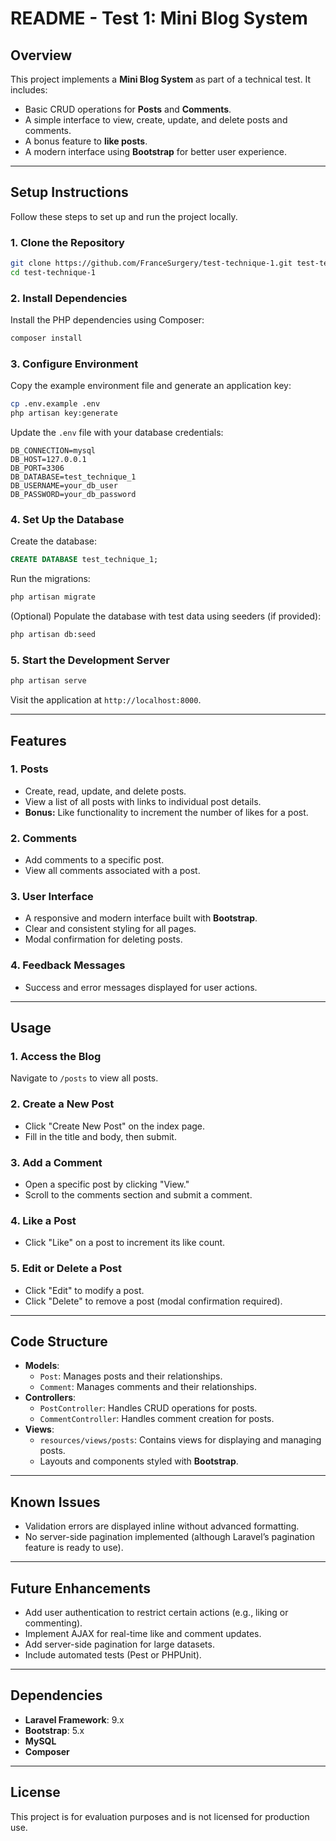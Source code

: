 # README - Test 1: Mini Blog System

## Overview
This project implements a **Mini Blog System** as part of a technical test. It includes:
- Basic CRUD operations for **Posts** and **Comments**.
- A simple interface to view, create, update, and delete posts and comments.
- A bonus feature to **like posts**.
- A modern interface using **Bootstrap** for better user experience.

---

## Setup Instructions
Follow these steps to set up and run the project locally.

### 1. Clone the Repository
```bash
git clone https://github.com/FranceSurgery/test-technique-1.git test-technique-1
cd test-technique-1
```

### 2. Install Dependencies
Install the PHP dependencies using Composer:
```bash
composer install
```

### 3. Configure Environment
Copy the example environment file and generate an application key:
```bash
cp .env.example .env
php artisan key:generate
```

Update the `.env` file with your database credentials:
```env
DB_CONNECTION=mysql
DB_HOST=127.0.0.1
DB_PORT=3306
DB_DATABASE=test_technique_1
DB_USERNAME=your_db_user
DB_PASSWORD=your_db_password
```

### 4. Set Up the Database
Create the database:
```sql
CREATE DATABASE test_technique_1;
```

Run the migrations:
```bash
php artisan migrate
```

(Optional) Populate the database with test data using seeders (if provided):
```bash
php artisan db:seed
```

### 5. Start the Development Server
```bash
php artisan serve
```

Visit the application at `http://localhost:8000`.

---

## Features

### 1. Posts
- Create, read, update, and delete posts.
- View a list of all posts with links to individual post details.
- **Bonus:** Like functionality to increment the number of likes for a post.

### 2. Comments
- Add comments to a specific post.
- View all comments associated with a post.

### 3. User Interface
- A responsive and modern interface built with **Bootstrap**.
- Clear and consistent styling for all pages.
- Modal confirmation for deleting posts.

### 4. Feedback Messages
- Success and error messages displayed for user actions.

---

## Usage

### 1. Access the Blog
Navigate to `/posts` to view all posts.

### 2. Create a New Post
- Click "Create New Post" on the index page.
- Fill in the title and body, then submit.

### 3. Add a Comment
- Open a specific post by clicking "View."
- Scroll to the comments section and submit a comment.

### 4. Like a Post
- Click "Like" on a post to increment its like count.

### 5. Edit or Delete a Post
- Click "Edit" to modify a post.
- Click "Delete" to remove a post (modal confirmation required).

---

## Code Structure
- **Models**:
  - `Post`: Manages posts and their relationships.
  - `Comment`: Manages comments and their relationships.
- **Controllers**:
  - `PostController`: Handles CRUD operations for posts.
  - `CommentController`: Handles comment creation for posts.
- **Views**:
  - `resources/views/posts`: Contains views for displaying and managing posts.
  - Layouts and components styled with **Bootstrap**.

---

## Known Issues
- Validation errors are displayed inline without advanced formatting.
- No server-side pagination implemented (although Laravel’s pagination feature is ready to use).

---

## Future Enhancements
- Add user authentication to restrict certain actions (e.g., liking or commenting).
- Implement AJAX for real-time like and comment updates.
- Add server-side pagination for large datasets.
- Include automated tests (Pest or PHPUnit).

---

## Dependencies
- **Laravel Framework**: 9.x
- **Bootstrap**: 5.x
- **MySQL**
- **Composer**

---

## License
This project is for evaluation purposes and is not licensed for production use.
